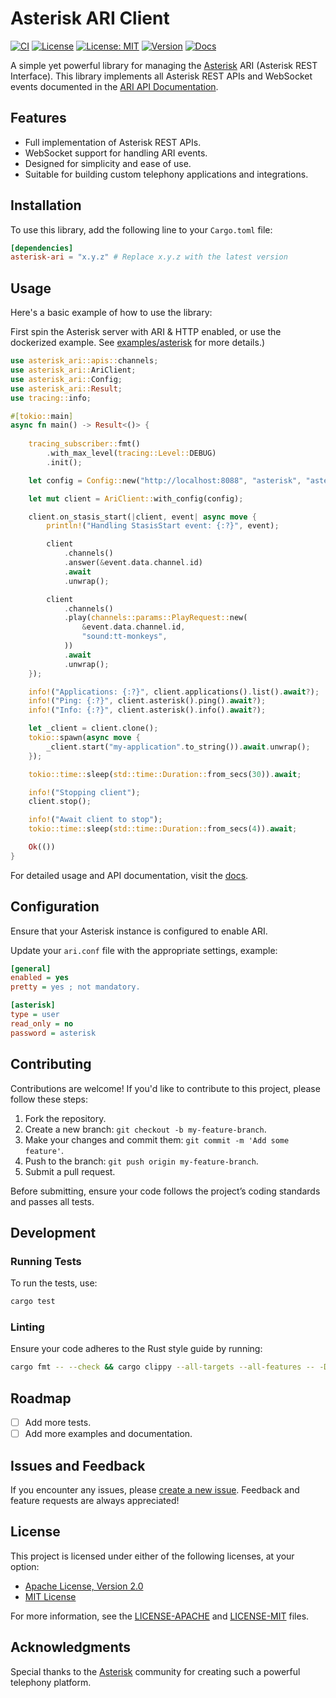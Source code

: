 # Asterisk ARI Client

[![CI](https://github.com/jBernavaPrah/asterisk-ari-rs/actions/workflows/build.yml/badge.svg)](https://github.com/jBernavaPrah/asterisk-ari-rs/actions/workflows/build.yml)
[![License](https://img.shields.io/badge/License-Apache-blue.svg)](LICENSE-APACHE)
[![License: MIT](https://img.shields.io/badge/License-MIT-yellow.svg)](LICENSE-MIT)
[![Version](https://img.shields.io/crates/v/asterisk-ari)](https://crates.io/crates/asterisk-ari)
[![Docs](https://docs.rs/asterisk-ari/badge.svg)](https://docs.rs/asterisk-ari)

A simple yet powerful library for managing the [Asterisk](https://www.asterisk.org/) ARI (Asterisk REST Interface). This library implements all Asterisk REST APIs and WebSocket events documented in the [ARI API Documentation](https://docs.asterisk.org/Latest_API/API_Documentation/Asterisk_REST_Interface/).

## Features

- Full implementation of Asterisk REST APIs.
- WebSocket support for handling ARI events.
- Designed for simplicity and ease of use.
- Suitable for building custom telephony applications and integrations.

## Installation

To use this library, add the following line to your `Cargo.toml` file:

```toml
[dependencies]
asterisk-ari = "x.y.z" # Replace x.y.z with the latest version
```

## Usage

Here's a basic example of how to use the library:

First spin the Asterisk server with ARI & HTTP enabled, or use the dockerized example. See [examples/asterisk](examples/asterisk/README.md) for more details.)

```rust
use asterisk_ari::apis::channels;
use asterisk_ari::AriClient;
use asterisk_ari::Config;
use asterisk_ari::Result;
use tracing::info;

#[tokio::main]
async fn main() -> Result<()> {
    
    tracing_subscriber::fmt()
        .with_max_level(tracing::Level::DEBUG)
        .init();

    let config = Config::new("http://localhost:8088", "asterisk", "asterisk");

    let mut client = AriClient::with_config(config);

    client.on_stasis_start(|client, event| async move {
        println!("Handling StasisStart event: {:?}", event);

        client
            .channels()
            .answer(&event.data.channel.id)
            .await
            .unwrap();

        client
            .channels()
            .play(channels::params::PlayRequest::new(
                &event.data.channel.id,
                "sound:tt-monkeys",
            ))
            .await
            .unwrap();
    });

    info!("Applications: {:?}", client.applications().list().await?);
    info!("Ping: {:?}", client.asterisk().ping().await?);
    info!("Info: {:?}", client.asterisk().info().await?);

    let _client = client.clone();
    tokio::spawn(async move {
        _client.start("my-application".to_string()).await.unwrap();
    });

    tokio::time::sleep(std::time::Duration::from_secs(30)).await;

    info!("Stopping client");
    client.stop();

    info!("Await client to stop");
    tokio::time::sleep(std::time::Duration::from_secs(4)).await;

    Ok(())
}

```

For detailed usage and API documentation, visit the [docs](https://docs.rs/asterisk-ari).

## Configuration

Ensure that your Asterisk instance is configured to enable ARI. 

Update your `ari.conf` file with the appropriate settings, example:

```ini
[general]
enabled = yes
pretty = yes ; not mandatory.

[asterisk]
type = user
read_only = no
password = asterisk
```

## Contributing

Contributions are welcome! If you'd like to contribute to this project, please follow these steps:

1. Fork the repository.
2. Create a new branch: `git checkout -b my-feature-branch`.
3. Make your changes and commit them: `git commit -m 'Add some feature'`.
4. Push to the branch: `git push origin my-feature-branch`.
5. Submit a pull request.

Before submitting, ensure your code follows the project’s coding standards and passes all tests.

## Development

### Running Tests

To run the tests, use:

```bash
cargo test
```

### Linting

Ensure your code adheres to the Rust style guide by running:

```bash
cargo fmt -- --check && cargo clippy --all-targets --all-features -- -D warnings
```

## Roadmap

- [ ] Add more tests.
- [ ] Add more examples and documentation.

## Issues and Feedback

If you encounter any issues, please [create a new issue](https://github.com/jbernavaprah/asterisk-ari-rs/issues). Feedback and feature requests are always appreciated!

## License

This project is licensed under either of the following licenses, at your option:

- [Apache License, Version 2.0](LICENSE-APACHE)
- [MIT License](LICENSE-MIT)

For more information, see the [LICENSE-APACHE](LICENSE-APACHE) and [LICENSE-MIT](LICENSE-MIT) files.

## Acknowledgments

Special thanks to the [Asterisk](https://www.asterisk.org/) community for creating such a powerful telephony platform.

